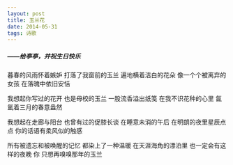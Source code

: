 ```yaml
---
layout: post
title: 玉兰花
date: 2014-05-31
tags: 诗歌
---
```

##### ——给亭亭，并祝生日快乐

暮春的风雨怀着嫉妒
打落了我窗前的玉兰
遍地横着洁白的花朵
像一个个被离弃的女孩
在落魄中依旧安恬

我想起你写过的花开
也是母校的玉兰
一股流香溢出纸笺
在我不识花种的心里
氤氲着三月的春意盎然

我想起在走廊与阳台
也曾有过的促膝长谈
在睡意未消的午后
在明朗的夜里星辰点点
你的话语有柔风似的触感

所有被遗忘和被唤醒的记忆
都染上了一种温暖
在天涯海角的漂泊里
也一定会有这样的夜晚
你 只想再嗅嗅那年的玉兰
